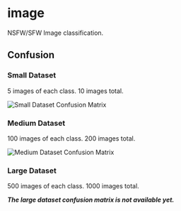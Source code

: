 # image
NSFW/SFW Image classification.

## Confusion

### Small Dataset
5 images of each class. 10 images total.

![Small Dataset Confusion Matrix](matrixes/small_dataset_confusion_matrix.png)

### Medium Dataset
100 images of each class. 200 images total.

![Medium Dataset Confusion Matrix](matrixes/medium_dataset_confusion_matrix.png)

### Large Dataset
500 images of each class. 1000 images total.

***The large dataset confusion matrix is not available yet.***
